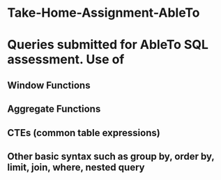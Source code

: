 # Take-Home-Assignment-AbleTo

# Queries submitted for AbleTo SQL assessment. Use of
## Window Functions
## Aggregate Functions
## CTEs (common table expressions)
## Other basic syntax such as group by, order by, limit, join, where, nested query
